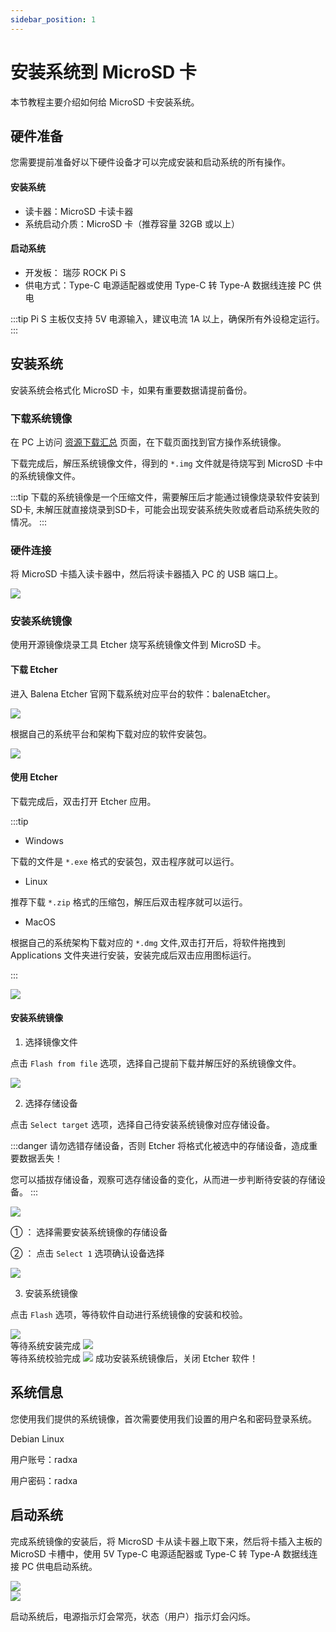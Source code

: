```yaml
---
sidebar_position: 1
---
```


# 安装系统到 MicroSD 卡

本节教程主要介绍如何给 MicroSD 卡安装系统。

## 硬件准备

您需要提前准备好以下硬件设备才可以完成安装和启动系统的所有操作。

#### 安装系统

- 读卡器：MicroSD 卡读卡器
- 系统启动介质：MicroSD 卡（推荐容量 32GB 或以上）

#### 启动系统

- 开发板： 瑞莎 ROCK Pi S
- 供电方式：Type-C 电源适配器或使用 Type-C 转 Type-A 数据线连接 PC 供电

:::tip
Pi S 主板仅支持 5V 电源输入，建议电流 1A 以上，确保所有外设稳定运行。
:::

## 安装系统

安装系统会格式化 MicroSD 卡，如果有重要数据请提前备份。

### 下载系统镜像

在 PC 上访问 [资源下载汇总](../../download) 页面，在下载页面找到官方操作系统镜像。

下载完成后，解压系统镜像文件，得到的 `*.img` 文件就是待烧写到 MicroSD 卡中的系统镜像文件。

:::tip
下载的系统镜像是一个压缩文件，需要解压后才能通过镜像烧录软件安装到SD卡, 未解压就直接烧录到SD卡，可能会出现安装系统失败或者启动系统失败的情况。
:::

### 硬件连接

将 MicroSD 卡插入读卡器中，然后将读卡器插入 PC 的 USB 端口上。

<div style={{textAlign: 'center'}}>
  <img src="/img/rock4/4d/sd-insert.webp" style={{width: '100%', maxWidth: '1200px'}} />
</div>

### 安装系统镜像

使用开源镜像烧录工具 Etcher 烧写系统镜像文件到 MicroSD 卡。

#### 下载 Etcher

进入 Balena Etcher 官网下载系统对应平台的软件：balenaEtcher。

<div style={{textAlign: 'center'}}>
<img src="/img/rock4/4d/down-etcher-01.webp" style={{width: '100%', maxWidth: '1200px'}} />
</div>

根据自己的系统平台和架构下载对应的软件安装包。

<div style={{textAlign: 'center'}}>
<img src="/img/rock4/4d/down-etcher-02.webp" style={{width: '100%', maxWidth: '1200px'}} />
</div>

#### 使用 Etcher

下载完成后，双击打开 Etcher 应用。

:::tip

- Windows

下载的文件是 `*.exe` 格式的安装包，双击程序就可以运行。

- Linux

推荐下载 `*.zip` 格式的压缩包，解压后双击程序就可以运行。

- MacOS

根据自己的系统架构下载对应的 `*.dmg` 文件,双击打开后，将软件拖拽到 Applications 文件夹进行安装，安装完成后双击应用图标运行。

:::

<div style={{textAlign: 'center'}}>
  <img src="/img/rock4/4d/down-etcher-00.webp" style={{width: '100%', maxWidth: '1200px'}} />
</div>

#### 安装系统镜像

1. 选择镜像文件

点击 `Flash from file` 选项，选择自己提前下载并解压好的系统镜像文件。

<div style={{textAlign: 'center'}}>
  <img src="/img/rock4/4d/etcher-01.webp" style={{width: '100%', maxWidth: '1200px'}} />
</div>

2. 选择存储设备

点击 `Select target` 选项，选择自己待安装系统镜像对应存储设备。

:::danger
请勿选错存储设备，否则 Etcher 将格式化被选中的存储设备，造成重要数据丢失！

您可以插拔存储设备，观察可选存储设备的变化，从而进一步判断待安装的存储设备。
:::

<div style={{textAlign: 'center'}}>
  <img src="/img/rock4/4d/etcher-02.webp" style={{width: '100%', maxWidth: '1200px'}} />
</div>

① ： 选择需要安装系统镜像的存储设备

② ： 点击 `Select 1` 选项确认设备选择

<div style={{textAlign: 'center'}}>
  <img src="/img/rock4/4d/etcher-03.webp" style={{width: '100%', maxWidth: '1200px'}} />
</div>

3. 安装系统镜像

点击 `Flash` 选项，等待软件自动进行系统镜像的安装和校验。

<div style={{textAlign: 'center'}}>
  <img src="/img/rock4/4d/etcher-04.webp" style={{width: '100%', maxWidth: '1200px'}} />
</div>

<div style={{textAlign: 'center'}}>
等待系统安装完成
  <img src="/img/rock4/4d/etcher-05.webp" style={{width: '100%', maxWidth: '1200px'}} />
</div>

<div style={{textAlign: 'center'}}>
等待系统校验完成
  <img src="/img/rock4/4d/etcher-07.webp" style={{width: '100%', maxWidth: '1200px'}} />
  成功安装系统镜像后，关闭 Etcher 软件！
</div>

## 系统信息

您使用我们提供的系统镜像，首次需要使用我们设置的用户名和密码登录系统。

Debian Linux

用户账号：radxa

用户密码：radxa

## 启动系统

完成系统镜像的安装后，将 MicroSD 卡从读卡器上取下来，然后将卡插入主板的 MicroSD 卡槽中，使用 5V Type-C 电源适配器或 Type-C 转 Type-A 数据线连接 PC 供电启动系统。

<Tabs queryString="version">

<TabItem value=" ROCK Pi S V1.3 ">

<div style={{textAlign: 'center'}}>
  <img src="/img/rockpi/pis/rock-pi-s-v13-sd.webp" style={{width: '100%', maxWidth: '1200px'}} />
</div>

</TabItem>

<TabItem value=" ROCK Pi S V1.5 ">

<div style={{textAlign: 'center'}}>
  <img src="/img/rockpi/pis/rock-pi-s-v15-sd.webp" style={{width: '100%', maxWidth: '1200px'}} />
</div>

</TabItem>

</Tabs>

启动系统后，电源指示灯会常亮，状态（用户）指示灯会闪烁。
